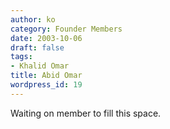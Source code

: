 ```yaml
---
author: ko
category: Founder Members
date: 2003-10-06
draft: false
tags:
- Khalid Omar
title: Abid Omar
wordpress_id: 19
---
```


Waiting on member to fill this space.